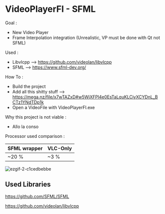 # VideoPlayerFI - SFML

Goal :
  - New Video Player
  - Frame Interpolation integration (Unrealistic, VP must be done with Qt not SFML)


Used :
 - Libvlcpp --> https://github.com/videolan/libvlcpp
 - SFML     --> https://www.sfml-dev.org/
  
How To :

 - Build the project
 - Add all this shitty stuff --> https://mega.nz/file/x7wTAZxD#w5WjXFPl4e0EsTaLquKLCiyXCYDnL_BCTz1YNdTDp1k
 - Open a VideoFile with VideoPlayerFI.exe

Why this project is not viable :

  - Allo la conso
  
Processor used comparison :

|SFML wrapper|VLC-Only|
|-------------|-------------|
|~20 %|~3 %|


![ezgif-2-c1cedbebbe](https://user-images.githubusercontent.com/54883972/192645593-fe1769f7-fad4-4684-87bf-0e544e428f64.gif)


## Used Libraries

https://github.com/SFML/SFML

https://github.com/videolan/libvlcpp
